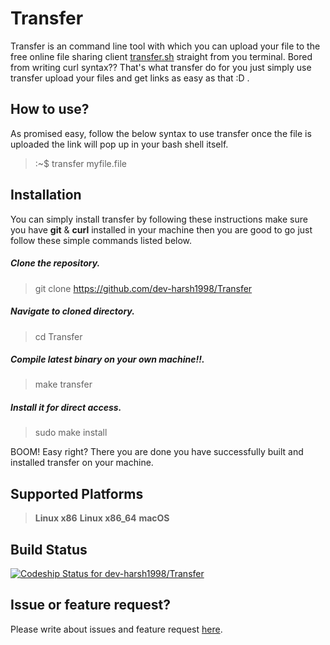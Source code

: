 # Transfer
Transfer is an command line tool with which you can upload your file to the free online file sharing client [transfer.sh](https://transfer.sh/) straight from you terminal. Bored from writing curl syntax?? That's what transfer do for you just simply use transfer upload your files and get links as easy as that :D .

## How to use?
As promised easy, follow the below syntax to use transfer once the file is uploaded the link will pop up in your bash shell itself.

> :~$ transfer myfile.file

## Installation 
You can simply install transfer by following these instructions make sure you have **git** & **curl** installed in your machine then you are good to go just follow these simple commands listed below.

##### Clone the repository.
> git clone https://github.com/dev-harsh1998/Transfer
##### Navigate to cloned directory.
> cd Transfer
##### Compile latest binary on your own machine!!.
> make transfer
##### Install it for direct access.
> sudo make install

BOOM! Easy right? There you are done you have successfully built and installed transfer on your machine.

## Supported Platforms
> **Linux x86**
> **Linux x86_64**
> **macOS**

## Build Status
[ ![Codeship Status for dev-harsh1998/Transfer](https://app.codeship.com/projects/6cfba370-60d1-0136-95b6-3296b091a39e/status?branch=master)](https://app.codeship.com/projects/296378)

## Issue or feature request?

Please write about issues and feature request [here](https://github.com/dev-harsh1998/Transfer/issues).

